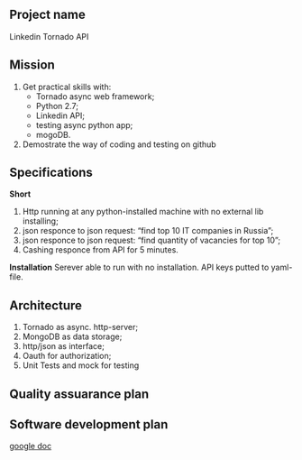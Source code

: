 Project name
----
Linkedin Tornado API

Mission
----

1. Get practical skills with:
    * Tornado async web framework;
    * Python 2.7;
    * Linkedin API;
    * testing async python app;
    * mogoDB.
2. Demostrate the way of coding and testing on github

Specifications
----

**Short**

1. Http running at any python-installed machine with no external lib installing;
2. json responce to json request: “find top 10 IT companies in Russia”;
3. json responce to json request: “find quantity of vacancies for top 10”;
3. Cashing responce from API for 5 minutes.

**Installation**
Serever able to run with no installation. API keys putted to yaml-file.

Architecture
----

1. Tornado as async. http-server;
2. MongoDB as data storage;
3. http/json as interface;
4. Oauth for authorization;
5. Unit Tests and mock for testing

Quality assuarance plan
----

Software development plan
----
[google doc](https://docs.google.com/spreadsheets/d/10OBG5gPGC5YATgCJHDJoNUr6Q8I1h7dYXLaqucDWxRA)
